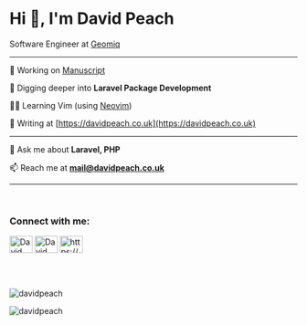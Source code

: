 <h1>Hi 👋, I'm David Peach</h1>

Software Engineer at [Geomiq](https://github.com/geomiq)

---

🔭 Working on [Manuscript](https://github.com/davidpeach/composer-manuscript)

🌱 Digging deeper into **Laravel Package Development**

👨‍💻 Learning Vim (using [Neovim](https://neovim.io/))

📝 Writing at [https://davidpeach.co.uk](https://davidpeach.co.uk)


---


💬 Ask me about **Laravel, PHP**

📫 Reach me at **mail@davidpeach.co.uk**

---

<br>
<h3 align="left">Connect with me:</h3>
<p align="left">
<a href="https://twitter.com/iamdavidpeach" target="blank"><img align="center" src="https://raw.githubusercontent.com/rahuldkjain/github-profile-readme-generator/master/src/images/icons/Social/twitter.svg" alt="David Peach on Twitter" height="30" width="40" /></a>
<a href="https://linkedin.com/in/iamdavidpeach" target="blank"><img align="center" src="https://raw.githubusercontent.com/rahuldkjain/github-profile-readme-generator/master/src/images/icons/Social/linked-in-alt.svg" alt="David Peach on LinkedIn" height="30" width="40" /></a>
<a href="https://davidpeach.me/feed/" target="blank"><img align="center" src="https://raw.githubusercontent.com/rahuldkjain/github-profile-readme-generator/master/src/images/icons/Social/rss.svg" alt="https://davidpeach.co.uk/feed/" height="30" width="40" /></a>
</p>
<br>

<br>
<p><img src="https://github-readme-streak-stats.herokuapp.com/?user=davidpeach&theme=dracula&no-frame=true" alt="davidpeach" /></p>

<p><img src="https://github-readme-stats.vercel.app/api?username=davidpeach&show_icons=true&locale=en&theme=dracula&no-frame=true" alt="davidpeach" /></p>
